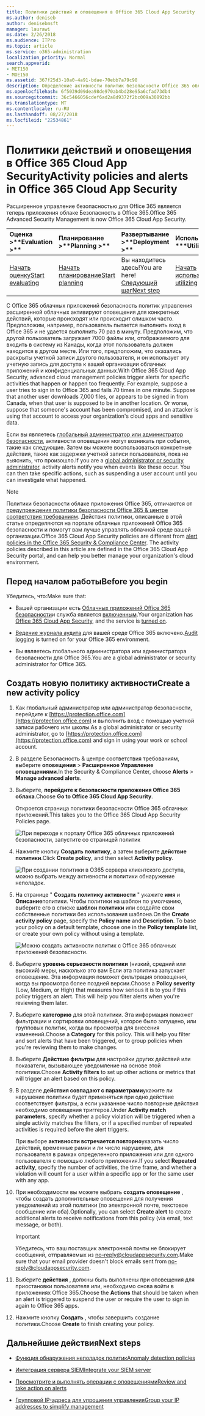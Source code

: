 ```yaml
---
title: Политики действий и оповещения в Office 365 Cloud App Security
ms.author: deniseb
author: denisebmsft
manager: laurawi
ms.date: 2/26/2018
ms.audience: ITPro
ms.topic: article
ms.service: o365-administration
localization_priority: Normal
search.appverid:
- MET150
- MOE150
ms.assetid: 367f25d3-10a0-4a91-bdae-70ebb7a79c98
description: Определение активности политик безопасности Office 365 облаке приложения для настройки оповещений для запуска, когда деятельности происходить или происходит слишком часто. Настраивая политики для запуска оповещения, можно получать уведомления о и отслеживать действия.
ms.openlocfilehash: 6f5039d09dea98de970ab4bd28e95a6cfad73db4
ms.sourcegitcommit: 36c5466056cdef6ad2a8d9372f2bc009a30892bb
ms.translationtype: MT
ms.contentlocale: ru-RU
ms.lasthandoff: 08/27/2018
ms.locfileid: "22534861"
---
```

# <a name="activity-policies-and-alerts-in-office-365-cloud-app-security"></a><span data-ttu-id="3ca16-104">Политики действий и оповещения в Office 365 Cloud App Security</span><span class="sxs-lookup"><span data-stu-id="3ca16-104">Activity policies and alerts in Office 365 Cloud App Security</span></span>

<span data-ttu-id="3ca16-105">Расширенное управление безопасностью для Office 365 является теперь приложения облаке Безопасность в Office 365.</span><span class="sxs-lookup"><span data-stu-id="3ca16-105">Office 365 Advanced Security Management is now Office 365 Cloud App Security.</span></span>
  
|<span data-ttu-id="3ca16-106">Оценка **\>**</span><span class="sxs-lookup"><span data-stu-id="3ca16-106">****Evaluation** \>**</span></span>|<span data-ttu-id="3ca16-107">Планирование **\>**</span><span class="sxs-lookup"><span data-stu-id="3ca16-107">****Planning** \>**</span></span>|<span data-ttu-id="3ca16-108">Развертывание **\>**</span><span class="sxs-lookup"><span data-stu-id="3ca16-108">****Deployment** \>**</span></span>|<span data-ttu-id="3ca16-109">Использование \*\*\*</span><span class="sxs-lookup"><span data-stu-id="3ca16-109">****Utilization****</span></span>|
|:-----|:-----|:-----|:-----|
|[<span data-ttu-id="3ca16-110">Начать оценку</span><span class="sxs-lookup"><span data-stu-id="3ca16-110">Start evaluating</span></span>](office-365-cas-overview.md) <br/> |[<span data-ttu-id="3ca16-111">Начать планирование</span><span class="sxs-lookup"><span data-stu-id="3ca16-111">Start planning</span></span>](get-ready-for-office-365-cas.md) <br/> |<span data-ttu-id="3ca16-112">Вы находитесь здесь!</span><span class="sxs-lookup"><span data-stu-id="3ca16-112">You are here!</span></span>  <br/> [<span data-ttu-id="3ca16-113">Следующий шаг</span><span class="sxs-lookup"><span data-stu-id="3ca16-113">Next step</span></span>](anomaly-detection-policies-in-ocas.md) <br/> |[<span data-ttu-id="3ca16-114">Начать использование</span><span class="sxs-lookup"><span data-stu-id="3ca16-114">Start utilizing</span></span>](utilization-activities-for-ocas.md) <br/> |
   
<span data-ttu-id="3ca16-p102">С Office 365 облачных приложений безопасность политик управления расширенной облачных активируют оповещения для конкретных действий, которые происходят или происходит слишком часто. Предположим, например, пользователь пытается выполнить вход в Office 365 и не удается выполнить 70 раз в минуту. Предположим, что другой пользователь загружает 7000 файлы или, отображаемого для входить в систему из Канады, когда этот пользователь должен находится в другом месте. Или того, предположим, что оказались раскрыты учетной записи другого пользователя, и он использует эту учетную запись для доступа к вашей организации облачных приложений и конфиденциальных данных.</span><span class="sxs-lookup"><span data-stu-id="3ca16-p102">With Office 365 Cloud App Security, advanced cloud management policies trigger alerts for specific activities that happen or happen too frequently. For example, suppose a user tries to sign in to Office 365 and fails 70 times in one minute. Suppose that another user downloads 7,000 files, or appears to be signed in from Canada, when that user is supposed to be in another location. Or worse, suppose that someone's account has been compromised, and an attacker is using that account to access your organization's cloud apps and sensitive data.</span></span>
  
<span data-ttu-id="3ca16-p103">Если вы являетесь [глобальный администратор или администратор безопасности](permissions-in-the-security-and-compliance-center.md), активности оповещения могут возникать при события, такие как следующие. Затем вы можете воспользоваться конкретные действия, такие как задержки учетной записи пользователя, пока не выяснить, что произошло.</span><span class="sxs-lookup"><span data-stu-id="3ca16-p103">If you are a [global administrator or security administrator](permissions-in-the-security-and-compliance-center.md), activity alerts notify you when events like these occur. You can then take specific actions, such as suspending a user account until you can investigate what happened.</span></span>
  
> [!NOTE]
> <span data-ttu-id="3ca16-p104">Политики безопасности облаке приложения Office 365, отличаются от [предупреждения политики безопасности Office 365 &amp; центре соответствия требованиям](alert-policies.md). Действия политики, описанные в этой статье определяются на портале облачных приложений Office 365 безопасности и помогут вам лучше управлять облачной среде вашей организации.</span><span class="sxs-lookup"><span data-stu-id="3ca16-p104">Office 365 Cloud App Security policies are different from [alert policies in the Office 365 Security &amp; Compliance Center](alert-policies.md). The activity policies described in this article are defined in the Office 365 Cloud App Security portal, and can help you better manage your organization's cloud environment.</span></span> 
  
## <a name="before-you-begin"></a><span data-ttu-id="3ca16-123">Перед началом работы</span><span class="sxs-lookup"><span data-stu-id="3ca16-123">Before you begin</span></span>

<span data-ttu-id="3ca16-124">Убедитесь, что:</span><span class="sxs-lookup"><span data-stu-id="3ca16-124">Make sure that:</span></span>
  
- <span data-ttu-id="3ca16-125">Вашей организации есть [Облачных приложений Office 365 безопасности](office-365-cas-overview.md)и служба является [включенным](turn-on-office-365-cas.md).</span><span class="sxs-lookup"><span data-stu-id="3ca16-125">Your organization has [Office 365 Cloud App Security](office-365-cas-overview.md), and the service is [turned on](turn-on-office-365-cas.md).</span></span>
    
- <span data-ttu-id="3ca16-126">[Ведение журнала аудита](turn-audit-log-search-on-or-off.md) для вашей среде Office 365 включено.</span><span class="sxs-lookup"><span data-stu-id="3ca16-126">[Audit logging](turn-audit-log-search-on-or-off.md) is turned on for your Office 365 environment.</span></span> 
    
- <span data-ttu-id="3ca16-127">Вы являетесь глобального администратора или администратора безопасности для Office 365.</span><span class="sxs-lookup"><span data-stu-id="3ca16-127">You are a global administrator or security administrator for Office 365.</span></span>
    
## <a name="create-a-new-activity-policy"></a><span data-ttu-id="3ca16-128">Создать новую политику активности</span><span class="sxs-lookup"><span data-stu-id="3ca16-128">Create a new activity policy</span></span>

1. <span data-ttu-id="3ca16-129">Как глобальный администратор или администратор безопасности, перейдите к [https://protection.office.com](https://protection.office.com) и выполнить вход с помощью учетной записи рабочего или школы.</span><span class="sxs-lookup"><span data-stu-id="3ca16-129">As a global administrator or security administrator, go to [https://protection.office.com](https://protection.office.com) and sign in using your work or school account.</span></span> 
    
2. <span data-ttu-id="3ca16-130">В разделе Безопасность &amp; центре соответствия требованиям, выберите **оповещения** \> **Расширенное Управление оповещениями**.</span><span class="sxs-lookup"><span data-stu-id="3ca16-130">In the Security &amp; Compliance Center, choose **Alerts** \> **Manage advanced alerts**.</span></span>
    
3. <span data-ttu-id="3ca16-131">Выберите, **перейдите к безопасности приложения Office 365 облака**.</span><span class="sxs-lookup"><span data-stu-id="3ca16-131">Choose **Go to Office 365 Cloud App Security**.</span></span>
    
    <span data-ttu-id="3ca16-132">Откроется страница политики безопасности Office 365 облачных приложений.</span><span class="sxs-lookup"><span data-stu-id="3ca16-132">This takes you to the Office 365 Cloud App Security Policies page.</span></span>
    
    ![При переходе к порталу Office 365 облачных приложений безопасности, запустите со страницей политик](media/5cb8833c-4e08-438c-bab3-91b5106f6f3f.png)
  
4. <span data-ttu-id="3ca16-134">Нажмите кнопку **Создать политику**, а затем выберите **действие политики**.</span><span class="sxs-lookup"><span data-stu-id="3ca16-134">Click **Create policy**, and then select **Activity policy**.</span></span>
    
    ![При создании политики в O365 сервера клиентского доступа, можно выбрать между активности и политики обнаружение неполадок.](media/79f34535-ddf9-4a5b-a0a3-8766bf9c174c.png)
  
5. <span data-ttu-id="3ca16-p105">На странице " **Создать политику активности** " укажите **имя** и **Описание**политики. Чтобы политики на шаблон по умолчанию, выберите его в списке **шаблон политики** или создайте свои собственные политики без использования шаблона.</span><span class="sxs-lookup"><span data-stu-id="3ca16-p105">On the **Create activity policy** page, specify the **Policy name** and **Description**. To base your policy on a default template, choose one in the **Policy template** list, or create your own policy without using a template.</span></span> 
    
    ![Можно создать активности политик с Office 365 облачных приложений безопасности.](media/4083a76f-7074-4d6a-8200-6d76d49259d7.png)
  
6. <span data-ttu-id="3ca16-p106">Выберите **уровень серьезности политики** (низкий, средний или высокий) меры, насколько это вам Если эта политика запускает оповещение. Эта информация поможет фильтрация оповещения, когда вы просмотра более поздней версии.</span><span class="sxs-lookup"><span data-stu-id="3ca16-p106">Choose a **Policy severity** (Low, Medium, or High) that measures how serious it is to you if this policy triggers an alert. This will help you filter alerts when you're reviewing them later.</span></span> 
    
7. <span data-ttu-id="3ca16-p107">Выберите **категорию** для этой политики. Эта информация поможет фильтрации и сортировки оповещений, которое было запущено, или групповых политик, когда вы просмотра для внесения изменений.</span><span class="sxs-lookup"><span data-stu-id="3ca16-p107">Choose a **Category** for this policy. This will help you filter and sort alerts that have been triggered, or to group policies when you're reviewing them to make changes.</span></span> 
    
8. <span data-ttu-id="3ca16-143">Выберите **Действие фильтры** для настройки других действий или показатели, вызывающее уведомление на основе этой политики.</span><span class="sxs-lookup"><span data-stu-id="3ca16-143">Choose **Activity filters** to set up other actions or metrics that will trigger an alert based on this policy.</span></span> 
    
9. <span data-ttu-id="3ca16-144">В разделе **действия совпадают с параметрами**укажите ли нарушение политики будет применяться при одно действие соответствует фильтры, а если указанное число повторные действия необходимо оповещения триггеров.</span><span class="sxs-lookup"><span data-stu-id="3ca16-144">Under **Activity match parameters**, specify whether a policy violation will be triggered when a single activity matches the filters, or if a specified number of repeated activities is required before the alert triggers.</span></span>
    
    <span data-ttu-id="3ca16-145">При выборе **активности встречается повторно**указать число действий, временные рамки и ли число нарушение, для пользователя в рамках определенного приложения или для одного пользователя с помощью любого приложения.</span><span class="sxs-lookup"><span data-stu-id="3ca16-145">If you select **Repeated activity**, specify the number of activities, the time frame, and whether a violation will count for a user within a specific app or for the same user with any app.</span></span>
    
10. <span data-ttu-id="3ca16-146">При необходимости вы можете выбрать **создать оповещение** , чтобы создать дополнительные оповещения для получения уведомлений из этой политики (по электронной почте, текстовое сообщение или оба).</span><span class="sxs-lookup"><span data-stu-id="3ca16-146">Optionally, you can select **Create alert** to create additional alerts to receive notifications from this policy (via email, text message, or both).</span></span> 
    
    > [!IMPORTANT]
    > <span data-ttu-id="3ca16-147">Убедитесь, что ваш поставщик электронной почты не блокирует сообщений, отправляемых из no-reply@cloudappsecurity.com.</span><span class="sxs-lookup"><span data-stu-id="3ca16-147">Make sure that your email provider doesn't block emails sent from no-reply@cloudappsecurity.com.</span></span> 
  
11. <span data-ttu-id="3ca16-148">Выберите **действия** , должны быть выполнены при оповещения для приостановки пользователя или, необходимо снова войти в приложениях Office 365.</span><span class="sxs-lookup"><span data-stu-id="3ca16-148">Choose the **Actions** that should be taken when an alert is triggered to suspend the user or require the user to sign in again to Office 365 apps.</span></span> 
    
12. <span data-ttu-id="3ca16-149">Нажмите кнопку **Создать** , чтобы завершить создание политики.</span><span class="sxs-lookup"><span data-stu-id="3ca16-149">Choose **Create** to finish creating your policy.</span></span> 
    
## <a name="next-steps"></a><span data-ttu-id="3ca16-150">Дальнейшие действия</span><span class="sxs-lookup"><span data-stu-id="3ca16-150">Next steps</span></span>

- [<span data-ttu-id="3ca16-151">Функция обнаружения неполадок политик</span><span class="sxs-lookup"><span data-stu-id="3ca16-151">Anomaly detection policies</span></span>](anomaly-detection-policies-in-ocas.md)
    
- [<span data-ttu-id="3ca16-152">Интеграция сервера SIEM</span><span class="sxs-lookup"><span data-stu-id="3ca16-152">Integrate your SIEM server</span></span>](integrate-your-siem-server-with-office-365-cas.md)
    
- [<span data-ttu-id="3ca16-153">Просмотрите и выполнять операции с оповещениями</span><span class="sxs-lookup"><span data-stu-id="3ca16-153">Review and take action on alerts</span></span>](review-office-365-cas-alerts.md)
    
- [<span data-ttu-id="3ca16-154">Групповой IP-адреса для упрощения управления</span><span class="sxs-lookup"><span data-stu-id="3ca16-154">Group your IP addresses to simplify management</span></span>](group-your-ip-addresses-in-ocas.md)
    

